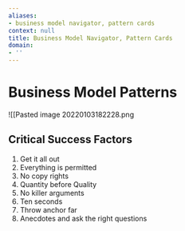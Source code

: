 ```yaml
---
aliases:
- business model navigator, pattern cards
context: null
title: Business Model Navigator, Pattern Cards
domain:
- ''
---
```


# Business Model Patterns

![[Pasted image 20220103182228.png

## Critical Success Factors

1. Get it all out
2. Everything is permitted
3. No copy rights
4. Quantity before Quality
5. No killer arguments
6. Ten seconds
7. Throw anchor far
8. Anecdotes and ask the right questions
